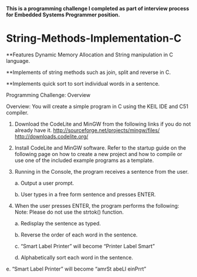 **This is a programming challenge I completed as part of interview process for Embedded Systems Programmer position.** 
# String-Methods-Implementation-C

**Features Dynamic Memory Allocation and String manipulation in C language. 

**Implements of string methods such as join, split and reverse in C.

**Implements quick sort to sort individual words in a sentence. 


Programming Challenge: Overview

Overview: You will create a simple program in C using the KEIL IDE and C51 compiler.

1. Download the CodeLite and MinGW from the following links if you do not already have it.
http://sourceforge.net/projects/mingw/files/
http://downloads.codelite.org/

2. Install CodeLite and MinGW software. Refer to the startup guide on the following page on
how to create a new project and how to compile or use one of the included example
programs as a template.

3. Running in the Console, the program receives a sentence from the user.

    a. Output a user prompt.
  
    b. User types in a free form sentence and presses ENTER.
  
  

4. When the user presses ENTER, the program performs the following:
   Note: Please do not use the strtok() function.
  
    a. Redisplay the sentence as typed.
  
    b. Reverse the order of each word in the sentence.
  
    c. “Smart Label Printer” will become “Printer Label Smart”
  
    d. Alphabetically sort each word in the sentence.
  
  e. “Smart Label Printer” will become “amrSt abeLl einPrrt”
